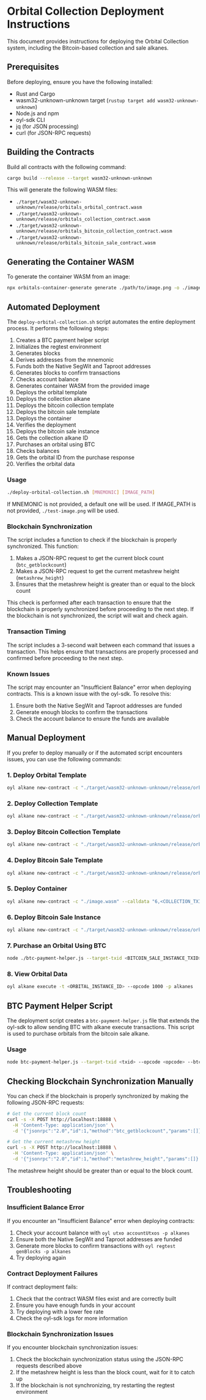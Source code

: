 # Orbital Collection Deployment Instructions

This document provides instructions for deploying the Orbital Collection system, including the Bitcoin-based collection and sale alkanes.

## Prerequisites

Before deploying, ensure you have the following installed:

- Rust and Cargo
- wasm32-unknown-unknown target (`rustup target add wasm32-unknown-unknown`)
- Node.js and npm
- oyl-sdk CLI
- jq (for JSON processing)
- curl (for JSON-RPC requests)

## Building the Contracts

Build all contracts with the following command:

```bash
cargo build --release --target wasm32-unknown-unknown
```

This will generate the following WASM files:

- `./target/wasm32-unknown-unknown/release/orbitals_orbital_contract.wasm`
- `./target/wasm32-unknown-unknown/release/orbitals_collection_contract.wasm`
- `./target/wasm32-unknown-unknown/release/orbitals_bitcoin_collection_contract.wasm`
- `./target/wasm32-unknown-unknown/release/orbitals_bitcoin_sale_contract.wasm`

## Generating the Container WASM

To generate the container WASM from an image:

```bash
npx orbitals-container-generate generate ./path/to/image.png -o ./image.wasm
```

## Automated Deployment

The `deploy-orbital-collection.sh` script automates the entire deployment process. It performs the following steps:

1. Creates a BTC payment helper script
2. Initializes the regtest environment
3. Generates blocks
4. Derives addresses from the mnemonic
5. Funds both the Native SegWit and Taproot addresses
6. Generates blocks to confirm transactions
7. Checks account balance
8. Generates container WASM from the provided image
9. Deploys the orbital template
10. Deploys the collection alkane
11. Deploys the bitcoin collection template
12. Deploys the bitcoin sale template
13. Deploys the container
14. Verifies the deployment
15. Deploys the bitcoin sale instance
16. Gets the collection alkane ID
17. Purchases an orbital using BTC
18. Checks balances
19. Gets the orbital ID from the purchase response
20. Verifies the orbital data

### Usage

```bash
./deploy-orbital-collection.sh [MNEMONIC] [IMAGE_PATH]
```

If MNEMONIC is not provided, a default one will be used.
If IMAGE_PATH is not provided, `./test-image.png` will be used.

### Blockchain Synchronization

The script includes a function to check if the blockchain is properly synchronized. This function:

1. Makes a JSON-RPC request to get the current block count (`btc_getblockcount`)
2. Makes a JSON-RPC request to get the current metashrew height (`metashrew_height`)
3. Ensures that the metashrew height is greater than or equal to the block count

This check is performed after each transaction to ensure that the blockchain is properly synchronized before proceeding to the next step. If the blockchain is not synchronized, the script will wait and check again.

### Transaction Timing

The script includes a 3-second wait between each command that issues a transaction. This helps ensure that transactions are properly processed and confirmed before proceeding to the next step.

### Known Issues

The script may encounter an "Insufficient Balance" error when deploying contracts. This is a known issue with the oyl-sdk. To resolve this:

1. Ensure both the Native SegWit and Taproot addresses are funded
2. Generate enough blocks to confirm the transactions
3. Check the account balance to ensure the funds are available

## Manual Deployment

If you prefer to deploy manually or if the automated script encounters issues, you can use the following commands:

### 1. Deploy Orbital Template

```bash
oyl alkane new-contract -c "./target/wasm32-unknown-unknown/release/orbitals_orbital_contract.wasm" --calldata '3,57570,101' --feeRate 4 -p alkanes
```

### 2. Deploy Collection Template

```bash
oyl alkane new-contract -c "./target/wasm32-unknown-unknown/release/orbitals_collection_contract.wasm" --calldata '3,57576,101' --feeRate 4 -p alkanes
```

### 3. Deploy Bitcoin Collection Template

```bash
oyl alkane new-contract -c "./target/wasm32-unknown-unknown/release/orbitals_bitcoin_collection_contract.wasm" --calldata '3,57577,101' --feeRate 4 -p alkanes
```

### 4. Deploy Bitcoin Sale Template

```bash
oyl alkane new-contract -c "./target/wasm32-unknown-unknown/release/orbitals_bitcoin_sale_contract.wasm" --calldata '3,57578,101' --feeRate 4 -p alkanes
```

### 5. Deploy Container

```bash
oyl alkane new-contract -c "./image.wasm" --calldata "6,<COLLECTION_TXID>,0,357879337540,0,357879337540" --feeRate 4 -p alkanes
```

### 6. Deploy Bitcoin Sale Instance

```bash
oyl alkane new-contract -c "./target/wasm32-unknown-unknown/release/orbitals_bitcoin_sale_contract.wasm" --calldata "6,<BITCOIN_SALE_TXID>,0,<BTC_PRICE_SATS>,1000,<TAPROOT_PART1>,<TAPROOT_PART2>,<TAPROOT_PART3>,<NAME_PART1>,<NAME_PART2>,<SYMBOL>" --feeRate 4 -p alkanes
```

### 7. Purchase an Orbital Using BTC

```bash
node ./btc-payment-helper.js --target-txid <BITCOIN_SALE_INSTANCE_TXID> --opcode 77 --btc-amount <BTC_PRICE_SATS> --btc-address <TAPROOT_ADDRESS> --provider alkanes
```

### 8. View Orbital Data

```bash
oyl alkane execute -t <ORBITAL_INSTANCE_ID> --opcode 1000 -p alkanes
```

## BTC Payment Helper Script

The deployment script creates a `btc-payment-helper.js` file that extends the oyl-sdk to allow sending BTC with alkane execute transactions. This script is used to purchase orbitals from the bitcoin sale alkane.

### Usage

```bash
node btc-payment-helper.js --target-txid <txid> --opcode <opcode> --btc-amount <sats> --btc-address <address> [--provider <provider>]
```

## Checking Blockchain Synchronization Manually

You can check if the blockchain is properly synchronized by making the following JSON-RPC requests:

```bash
# Get the current block count
curl -s -X POST http://localhost:18888 \
  -H 'Content-Type: application/json' \
  -d '{"jsonrpc":"2.0","id":1,"method":"btc_getblockcount","params":[]}'

# Get the current metashrew height
curl -s -X POST http://localhost:18888 \
  -H 'Content-Type: application/json' \
  -d '{"jsonrpc":"2.0","id":1,"method":"metashrew_height","params":[]}'
```

The metashrew height should be greater than or equal to the block count.

## Troubleshooting

### Insufficient Balance Error

If you encounter an "Insufficient Balance" error when deploying contracts:

1. Check your account balance with `oyl utxo accountUtxos -p alkanes`
2. Ensure both the Native SegWit and Taproot addresses are funded
3. Generate more blocks to confirm transactions with `oyl regtest genBlocks -p alkanes`
4. Try deploying again

### Contract Deployment Failures

If contract deployment fails:

1. Check that the contract WASM files exist and are correctly built
2. Ensure you have enough funds in your account
3. Try deploying with a lower fee rate
4. Check the oyl-sdk logs for more information

### Blockchain Synchronization Issues

If you encounter blockchain synchronization issues:

1. Check the blockchain synchronization status using the JSON-RPC requests described above
2. If the metashrew height is less than the block count, wait for it to catch up
3. If the blockchain is not synchronizing, try restarting the regtest environment